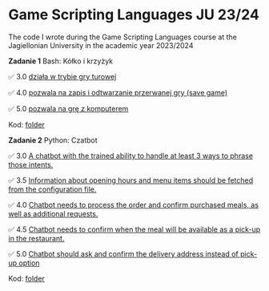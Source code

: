 # Game Scripting Languages JU 23/24
The code I wrote during the Game Scripting Languages course at the Jagiellonian University in the academic year 2023/2024

**Zadanie 1** Bash: Kółko i krzyżyk

:white_check_mark: 3.0 [działa w trybie gry turowej](https://github.com/Tirodoragon/game-scripting-languages-JU-23-24/commit/63e39e3e165c576c74a5745a937677a31e2a17c3)

:white_check_mark: 4.0 [pozwala na zapis i odtwarzanie przerwanej gry (save game)](https://github.com/Tirodoragon/game-scripting-languages-JU-23-24/commit/4ede378d3af75641d107a63e9546de34e37b888d)

:white_check_mark: 5.0 [pozwala na grę z komputerem](https://github.com/Tirodoragon/game-scripting-languages-JU-23-24/commit/2897976e6b39562a2913344416c1c775434a28d5)

Kod: [folder](https://github.com/Tirodoragon/game-scripting-languages-JU-23-24/tree/main/tic-tac-toe)

**Zadanie 2** Python: Czatbot

:white_check_mark: 3.0 [A chatbot with the trained ability to handle at least 3 ways to phrase those intents.](https://github.com/Tirodoragon/game-scripting-languages-JU-23-24/commit/bbf1e62966cb762876cec5e771d786342c5b7aeb)

:white_check_mark: 3.5 [Information about opening hours and menu items should be fetched from the configuration file.](https://github.com/Tirodoragon/game-scripting-languages-JU-23-24/commit/6084d328b9285e0906d3a8860e88571964cbaf40)

:white_check_mark: 4.0 [Chatbot needs to process the order and confirm purchased meals, as well as additional requests.](https://github.com/Tirodoragon/game-scripting-languages-JU-23-24/commit/f3d9823412a9b5f7eec22996a96701beed61c6eb)

:white_check_mark: 4.5 [Chatbot needs to confirm when the meal will be available as a pick-up in the restaurant.](https://github.com/Tirodoragon/game-scripting-languages-JU-23-24/commit/6a660203b578633668a2a0cbb0fca439dac3de50)

:white_check_mark: 5.0 [Chatbot should ask and confirm the delivery address instead of pick-up option](https://github.com/Tirodoragon/game-scripting-languages-JU-23-24/commit/840c015b3fb81c25d913ac1bb0123d7db5ef7f0f)

Kod: [folder](https://github.com/Tirodoragon/game-scripting-languages-JU-23-24/tree/main/rasa-chatbot)